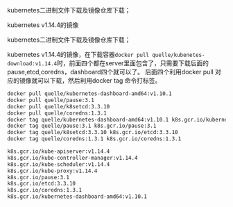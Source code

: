 kubernetes二进制文件下载及镜像仓库下载；

kubernetes v1.14.4的镜像

kubernetes二进制文件下载及镜像仓库下载；

kubernetes v1.14.4的镜像，在下载容器`docker pull quelle/kubenetes-download:v1.14.4`时，前面四个都在server里面包含了，只需要下载后面的pause,etcd,coredns，dashboard四个就可以了。
后面四个利用docker pull 对应的镜像就可以下载，然后利用docker tag 命令打标签。

```bash
docker pull quelle/kubernetes-dashboard-amd64:v1.10.1
docker pull quelle/pause:3.1
docker pull quelle/k8setcd:3.3.10
docker pull quelle/coredns:1.3.1
docker tag quelle/kubernetes-dashboard-amd64:v1.10.1 k8s.gcr.io/kubernetes-dashboard-amd64:v1.10.1
docker tag quelle/pause:3.1 k8s.gcr.io/pause:3.1
docker tag quelle/k8setcd:3.3.10 k8s.gcr.io/etcd:3.3.10
docker tag quelle/coredns:1.3.1 k8s.gcr.io/coredns:1.3.1
```

```bash
k8s.gcr.io/kube-apiserver:v1.14.4
k8s.gcr.io/kube-controller-manager:v1.14.4
k8s.gcr.io/kube-scheduler:v1.14.4
k8s.gcr.io/kube-proxy:v1.14.4
k8s.gcr.io/pause:3.1
k8s.gcr.io/etcd:3.3.10
k8s.gcr.io/coredns:1.3.1
k8s.gcr.io/kubernetes-dashboard-amd64:v1.10.1
```

